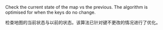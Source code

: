 Check the current state of the map vs the previous.
The algorithm is optimised for when the keys do no change.

检查地图的当前状态与以前的状态。该算法已针对键不更改的情况进行了优化。